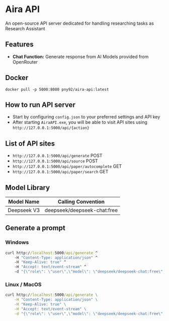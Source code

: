 # Aira API
An open-source API server dedicated for handling researching tasks as Research Assistant

## Features
* **Chat Function:** Generate response from AI Models provided from OpenRouter

## Docker
```docker pull -p 5000:8080 pny92/aira-api:latest```

## How to run API server
* Start by configuring `config.json` to your preferred settings and API key
* After starting `AiraAPI.exe`, you will be able to visit API sites using `http://127.0.0.1:5000/api/{action}`

## List of API sites
* `http://127.0.0.1:5000/api/generate` POST
* `http://127.0.0.1:5000/api/source` POST
* `http://127.0.0.1:5000/api/paper/autocomplete` GET
* `http://127.0.0.1:5000/api/paper/search` GET

## Model Library
| Model Name | Calling Convention |
| ---------- | ------------------ |
| Deepseek V3 | deepseek/deepseek-chat:free |

## Generate a prompt
### Windows
```cmd
curl http://localhost:5000/api/generate ^
    -H "Content-Type: application/json" ^
    -H "Keep-Alive: true" ^
    -H "Accept: text/event-stream" ^
    -d "{\"role\": \"user\",\"model\": \"deepseek/deepseek-chat:free\",\"content\": \"What is the main ingredient for making a bread\"}"
```

### Linux / MacOS
```cmd
curl http://localhost:5000/api/generate \
    -H "Content-Type: application/json" \
    -H "Keep-Alive: true" \
    -H "Accept: text/event-stream" \
    -d "{\"role\": \"user\",\"model\": \"deepseek/deepseek-chat:free\",\"content\": \"What is the main ingredient for making a bread\"}"
```

